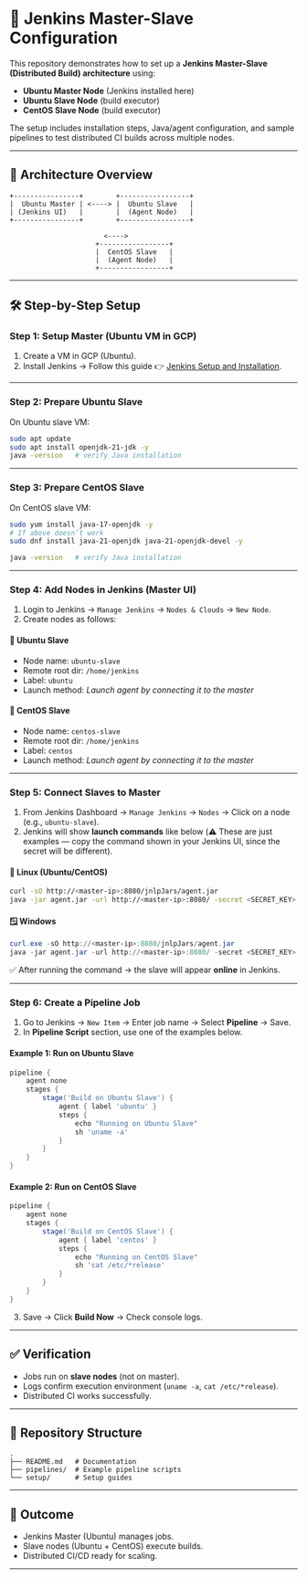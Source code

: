 
# 🚀 Jenkins Master-Slave Configuration

This repository demonstrates how to set up a **Jenkins Master-Slave (Distributed Build) architecture** using:

* **Ubuntu Master Node** (Jenkins installed here)
* **Ubuntu Slave Node** (build executor)
* **CentOS Slave Node** (build executor)

The setup includes installation steps, Java/agent configuration, and sample pipelines to test distributed CI builds across multiple nodes.

---

## 📌 Architecture Overview

```
+----------------+        +-----------------+
|  Ubuntu Master | <----> |  Ubuntu Slave   |
| (Jenkins UI)   |        |  (Agent Node)   |
+----------------+        +-----------------+

                       <---->
                     +-----------------+
                     |  CentOS Slave   |
                     |  (Agent Node)   |
                     +-----------------+
```

---

## 🛠️ Step-by-Step Setup

### **Step 1: Setup Master (Ubuntu VM in GCP)**

1. Create a VM in GCP (Ubuntu).
2. Install Jenkins → Follow this guide 👉 [Jenkins Setup and Installation](https://github.com/Mahadhav1999/jenkins-setup-and-installation).

---

### **Step 2: Prepare Ubuntu Slave**

On Ubuntu slave VM:

```bash
sudo apt update
sudo apt install openjdk-21-jdk -y
java -version   # verify Java installation
```

---

### **Step 3: Prepare CentOS Slave**

On CentOS slave VM:

```bash
sudo yum install java-17-openjdk -y
# If above doesn’t work
sudo dnf install java-21-openjdk java-21-openjdk-devel -y

java -version   # verify Java installation
```

---

### **Step 4: Add Nodes in Jenkins (Master UI)**

1. Login to Jenkins → `Manage Jenkins` → `Nodes & Clouds` → `New Node`.
2. Create nodes as follows:

#### 🔹 Ubuntu Slave

* Node name: `ubuntu-slave`
* Remote root dir: `/home/jenkins`
* Label: `ubuntu`
* Launch method: *Launch agent by connecting it to the master*

#### 🔹 CentOS Slave

* Node name: `centos-slave`
* Remote root dir: `/home/jenkins`
* Label: `centos`
* Launch method: *Launch agent by connecting it to the master*

---

### **Step 5: Connect Slaves to Master**

1. From Jenkins Dashboard → `Manage Jenkins` → `Nodes` → Click on a node (e.g., `ubuntu-slave`).
2. Jenkins will show **launch commands** like below (⚠️ These are just examples — copy the command shown in your Jenkins UI, since the secret will be different).

#### 🐧 Linux (Ubuntu/CentOS)

```bash
curl -sO http://<master-ip>:8080/jnlpJars/agent.jar
java -jar agent.jar -url http://<master-ip>:8080/ -secret <SECRET_KEY> -name "ubuntu-slave" -webSocket -workDir "/home/jenkins"
```

#### 🪟 Windows

```powershell
curl.exe -sO http://<master-ip>:8080/jnlpJars/agent.jar
java -jar agent.jar -url http://<master-ip>:8080/ -secret <SECRET_KEY> -name "windows-slave" -webSocket -workDir "C:\jenkins"
```

✅ After running the command → the slave will appear **online** in Jenkins.

---

### **Step 6: Create a Pipeline Job**

1. Go to Jenkins → `New Item` → Enter job name → Select **Pipeline** → Save.
2. In **Pipeline Script** section, use one of the examples below.

#### Example 1: Run on Ubuntu Slave

```groovy
pipeline {
    agent none
    stages {
        stage('Build on Ubuntu Slave') {
            agent { label 'ubuntu' }
            steps {
                echo "Running on Ubuntu Slave"
                sh 'uname -a'
            }
        }
    }
}
```

#### Example 2: Run on CentOS Slave

```groovy
pipeline {
    agent none
    stages {
        stage('Build on CentOS Slave') {
            agent { label 'centos' }
            steps {
                echo "Running on CentOS Slave"
                sh 'cat /etc/*release'
            }
        }
    }
}
```

3. Save → Click **Build Now** → Check console logs.

---

## ✅ Verification

* Jobs run on **slave nodes** (not on master).
* Logs confirm execution environment (`uname -a`, `cat /etc/*release`).
* Distributed CI works successfully.

---

## 📂 Repository Structure

```
.
├── README.md   # Documentation
├── pipelines/  # Example pipeline scripts
└── setup/      # Setup guides
```

---

## 🎯 Outcome

* Jenkins Master (Ubuntu) manages jobs.
* Slave nodes (Ubuntu + CentOS) execute builds.
* Distributed CI/CD ready for scaling.

---
